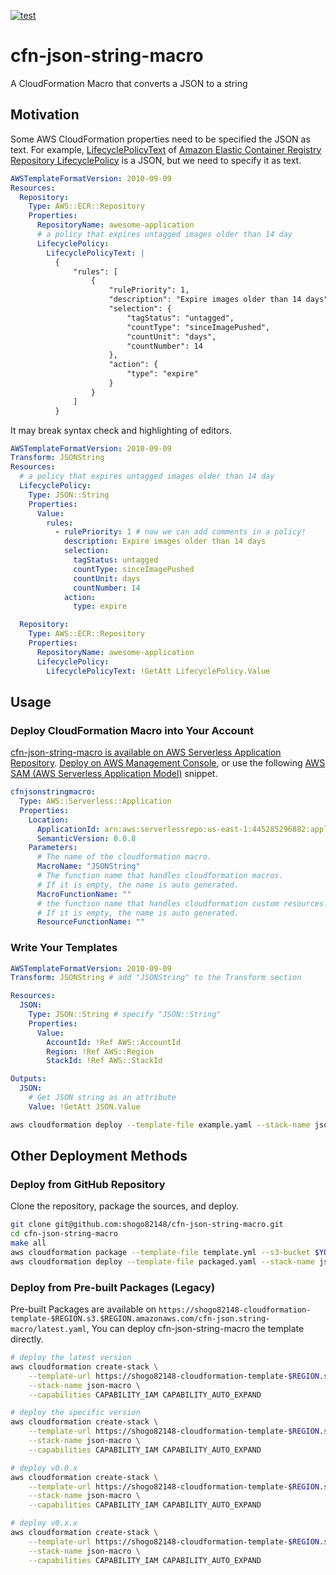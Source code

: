 [![test](https://github.com/shogo82148/cfn-json-string-macro/actions/workflows/test.yml/badge.svg)](https://github.com/shogo82148/cfn-json-string-macro/actions/workflows/test.yml)

# cfn-json-string-macro

A CloudFormation Macro that converts a JSON to a string

## Motivation

Some AWS CloudFormation properties need to be specified the JSON as text.
For example, [LifecyclePolicyText](https://docs.aws.amazon.com/AWSCloudFormation/latest/UserGuide/aws-properties-ecr-repository-lifecyclepolicy.html#cfn-ecr-repository-lifecyclepolicy-lifecyclepolicytext)
of [Amazon Elastic Container Registry Repository LifecyclePolicy](https://docs.aws.amazon.com/AWSCloudFormation/latest/UserGuide/aws-properties-ecr-repository-lifecyclepolicy.html)
is a JSON, but we need to specify it as text.

```yaml
AWSTemplateFormatVersion: 2010-09-09
Resources:
  Repository:
    Type: AWS::ECR::Repository
    Properties:
      RepositoryName: awesome-application
      # a policy that expires untagged images older than 14 day
      LifecyclePolicy:
        LifecyclePolicyText: |
          {
              "rules": [
                  {
                      "rulePriority": 1,
                      "description": "Expire images older than 14 days",
                      "selection": {
                          "tagStatus": "untagged",
                          "countType": "sinceImagePushed",
                          "countUnit": "days",
                          "countNumber": 14
                      },
                      "action": {
                          "type": "expire"
                      }
                  }
              ]
          }
```

It may break syntax check and highlighting of editors.

```yaml
AWSTemplateFormatVersion: 2010-09-09
Transform: JSONString
Resources:
  # a policy that expires untagged images older than 14 day
  LifecyclePolicy:
    Type: JSON::String
    Properties:
      Value:
        rules:
          - rulePriority: 1 # now we can add comments in a policy!
            description: Expire images older than 14 days
            selection:
              tagStatus: untagged
              countType: sinceImagePushed
              countUnit: days
              countNumber: 14
            action:
              type: expire

  Repository:
    Type: AWS::ECR::Repository
    Properties:
      RepositoryName: awesome-application
      LifecyclePolicy:
        LifecyclePolicyText: !GetAtt LifecyclePolicy.Value
```

## Usage

### Deploy CloudFormation Macro into Your Account

[cfn-json-string-macro is available on AWS Serverless Application Repository](https://serverlessrepo.aws.amazon.com/applications/us-east-1/445285296882/cfn-json-string-macro).
[Deploy on AWS Management Console](https://console.aws.amazon.com/lambda/home?#/create/app?applicationId=arn:aws:serverlessrepo:us-east-1:445285296882:applications/cfn-json-string-macro),
or use the following [AWS SAM (AWS Serverless Application Model)](https://aws.amazon.com/serverless/sam/) snippet.

```yaml
cfnjsonstringmacro:
  Type: AWS::Serverless::Application
  Properties:
    Location:
      ApplicationId: arn:aws:serverlessrepo:us-east-1:445285296882:applications/cfn-json-string-macro
      SemanticVersion: 0.0.8
    Parameters:
      # The name of the cloudformation macro.
      MacroName: "JSONString"
      # The function name that handles cloudformation macros.
      # If it is empty, the name is auto generated.
      MacroFunctionName: ""
      # the function name that handles cloudformation custom resources.
      # If it is empty, the name is auto generated.
      ResourceFunctionName: ""
```

### Write Your Templates

```yaml
AWSTemplateFormatVersion: 2010-09-09
Transform: JSONString # add "JSONString" to the Transform section

Resources:
  JSON:
    Type: JSON::String # specify "JSON::String"
    Properties:
      Value:
        AccountId: !Ref AWS::AccountId
        Region: !Ref AWS::Region
        StackId: !Ref AWS::StackId

Outputs:
  JSON:
    # Get JSON string as an attribute
    Value: !GetAtt JSON.Value
```

```bash
aws cloudformation deploy --template-file example.yaml --stack-name json-macro-example CAPABILITY_AUTO_EXPAND
```

## Other Deployment Methods

### Deploy from GitHub Repository

Clone the repository, package the sources, and deploy.

```bash
git clone git@github.com:shogo82148/cfn-json-string-macro.git
cd cfn-json-string-macro
make all
aws cloudformation package --template-file template.yml --s3-bucket $YOUR_BUCKET_NAME --output-template-file packaged.yaml
aws cloudformation deploy --template-file packaged.yaml --stack-name json-macro --capabilities CAPABILITY_IAM CAPABILITY_AUTO_EXPAND
```

### Deploy from Pre-built Packages (Legacy)

Pre-built Packages are available on `https://shogo82148-cloudformation-template-$REGION.s3.$REGION.amazonaws.com/cfn-json.string-macro/latest.yaml`,
You can deploy cfn-json-string-macro the template directly.

```bash
# deploy the latest version
aws cloudformation create-stack \
    --template-url https://shogo82148-cloudformation-template-$REGION.s3.$REGION.amazonaws.com/cfn-json.string-macro/latest.yaml \
    --stack-name json-macro \
    --capabilities CAPABILITY_IAM CAPABILITY_AUTO_EXPAND

# deploy the specific version
aws cloudformation create-stack \
    --template-url https://shogo82148-cloudformation-template-$REGION.s3.$REGION.amazonaws.com/cfn-json.string-macro/v0.0.8.yaml \
    --stack-name json-macro \
    --capabilities CAPABILITY_IAM CAPABILITY_AUTO_EXPAND

# deploy v0.0.x
aws cloudformation create-stack \
    --template-url https://shogo82148-cloudformation-template-$REGION.s3.$REGION.amazonaws.com/cfn-json.string-macro/v0.0.yaml \
    --stack-name json-macro \
    --capabilities CAPABILITY_IAM CAPABILITY_AUTO_EXPAND

# deploy v0.x.x
aws cloudformation create-stack \
    --template-url https://shogo82148-cloudformation-template-$REGION.s3.$REGION.amazonaws.com/cfn-json.string-macro/v0.yaml \
    --stack-name json-macro \
    --capabilities CAPABILITY_IAM CAPABILITY_AUTO_EXPAND
```
